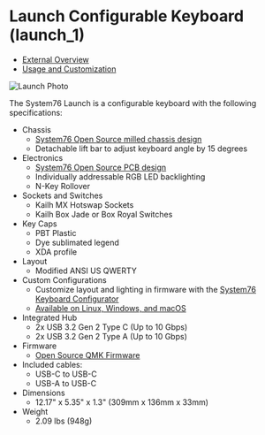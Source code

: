 # Launch Configurable Keyboard (launch_1)

- [External Overview](./external-overview.md)
- [Usage and Customization](./customization.md)

![Launch Photo](./img/launch.png)

The System76 Launch is a configurable keyboard with the following specifications:

- Chassis
  - [System76 Open Source milled chassis design](https://github.com/system76/launch/tree/master/chassis)
  - Detachable lift bar to adjust keyboard angle by 15 degrees
- Electronics
  - [System76 Open Source PCB design](https://github.com/system76/launch/tree/master/pcb)
  - Individually addressable RGB LED backlighting
  - N-Key Rollover
- Sockets and Switches
  - Kailh MX Hotswap Sockets
  - Kailh Box Jade or Box Royal Switches
- Key Caps
  - PBT Plastic
  - Dye sublimated legend
  - XDA profile
- Layout
  - Modified ANSI US QWERTY
- Custom Configurations
  - Customize layout and lighting in firmware with the [System76 Keyboard Configurator](https://github.com/pop-os/keyboard-configurator)
  - [Available on Linux, Windows, and macOS](https://system76.com/accessories/launch/download)
- Integrated Hub
  - 2x USB 3.2 Gen 2 Type C (Up to 10 Gbps)
  - 2x USB 3.2 Gen 2 Type A (Up to 10 Gbps)
- Firmware
  - [Open Source QMK Firmware](https://github.com/system76/qmk_firmware/tree/master/keyboards/system76/launch_1/)
- Included cables:
  - USB-C to USB-C
  - USB-A to USB-C
- Dimensions
  - 12.17" x 5.35" x 1.3" (309mm x 136mm x 33mm)
- Weight
  - 2.09 lbs (948g)
